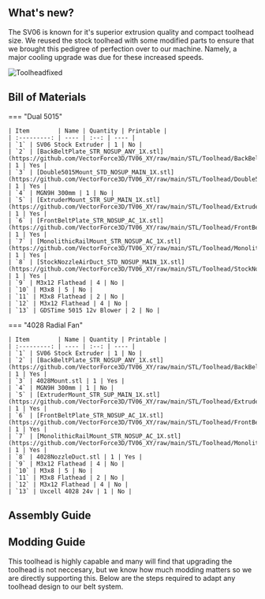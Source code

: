 ## What's new?
The SV06 is known for it's superior extrusion quality and compact toolhead size. We reused the stock toolhead with some modified parts to ensure that we brought this pedigree of perfection over to our machine. Namely, a major cooling upgrade was due for these increased speeds.

![Toolheadfixed](https://github.com/VectorForce3D/TV06_XY/assets/106216750/8c5dffaa-8c79-4f57-90b3-c0b517738253)
## Bill of Materials
=== "Dual 5015"

    | Item        | Name | Quantity | Printable |
    | :---------: | ---- | :--: | ---- |
    | `1` | SV06 Stock Extruder | 1 | No |
    | `2` | [BackBeltPlate_STR_NOSUP_ANY_1X.stl](https://github.com/VectorForce3D/TV06_XY/raw/main/STL/Toolhead/BackBeltPlate_STR_NOSUP_ANY_1X.stl) | 1 | Yes |
    | `3` | [Double5015Mount_STD_NOSUP_MAIN_1X.stl](https://github.com/VectorForce3D/TV06_XY/raw/main/STL/Toolhead/Double5015Mount_STD_NOSUP_MAIN_1X.stl) | 1 | Yes |
    | `4` | MGN9H 300mm | 1 | No |
    | `5` | [ExtruderMount_STR_SUP_MAIN_1X.stl](https://github.com/VectorForce3D/TV06_XY/raw/main/STL/Toolhead/ExtruderMount_STR_SUP_MAIN_1X.stl) | 1 | Yes |
    | `6` | [FrontBeltPlate_STR_NOSUP_AC_1X.stl](https://github.com/VectorForce3D/TV06_XY/raw/main/STL/Toolhead/FrontBeltPlate_STR_NOSUP_AC_1X.stl) | 1 | Yes |
    | `7` | [MonolithicRailMount_STR_NOSUP_AC_1X.stl](https://github.com/VectorForce3D/TV06_XY/raw/main/STL/Toolhead/MonolithicRailMount_STR_NOSUP_AC_1X.stl) | 1 | Yes |
    | `8` | [StockNozzleAirDuct_STD_NOSUP_MAIN_1X.stl](https://github.com/VectorForce3D/TV06_XY/raw/main/STL/Toolhead/StockNozzleAirDuct_STD_NOSUP_MAIN_1X.stl) | 1 | Yes |
    | `9` | M3x12 Flathead | 4 | No |
    | `10` | M3x8 | 5 | No |
    | `11` | M3x8 Flathead | 2 | No |
    | `12` | M3x12 Flathead | 4 | No |
    | `13` | GDSTime 5015 12v Blower | 2 | No |

=== "4028 Radial Fan"

    | Item        | Name | Quantity | Printable |
    | :---------: | ---- | :--: | ---- |
    | `1` | SV06 Stock Extruder | 1 | No |
    | `2` | [BackBeltPlate_STR_NOSUP_ANY_1X.stl](https://github.com/VectorForce3D/TV06_XY/raw/main/STL/Toolhead/BackBeltPlate_STR_NOSUP_ANY_1X.stl) | 1 | Yes |
    | `3` | 4028Mount.stl | 1 | Yes |
    | `4` | MGN9H 300mm | 1 | No |
    | `5` | [ExtruderMount_STR_SUP_MAIN_1X.stl](https://github.com/VectorForce3D/TV06_XY/raw/main/STL/Toolhead/ExtruderMount_STR_SUP_MAIN_1X.stl) | 1 | Yes |
    | `6` | [FrontBeltPlate_STR_NOSUP_AC_1X.stl](https://github.com/VectorForce3D/TV06_XY/raw/main/STL/Toolhead/FrontBeltPlate_STR_NOSUP_AC_1X.stl) | 1 | Yes |
    | `7` | [MonolithicRailMount_STR_NOSUP_AC_1X.stl](https://github.com/VectorForce3D/TV06_XY/raw/main/STL/Toolhead/MonolithicRailMount_STR_NOSUP_AC_1X.stl) | 1 | Yes |
    | `8` | 4028NozzleDuct.stl | 1 | Yes |
    | `9` | M3x12 Flathead | 4 | No |
    | `10` | M3x8 | 5 | No |
    | `11` | M3x8 Flathead | 2 | No |
    | `12` | M3x12 Flathead | 4 | No |
    | `13` | Uxcell 4028 24v | 1 | No |

## Assembly Guide

## Modding Guide
This toolhead is highly capable and many will find that upgrading the toolhead is not neccesary, but we know how much modding matters so we are directly supporting this. Below are the steps required to adapt any toolhead design to our belt system.
